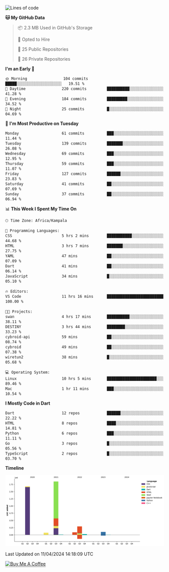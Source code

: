 <!--START_SECTION:waka-->
![Lines of code](https://img.shields.io/badge/From%20Hello%20World%20I%27ve%20Written-4.1%20million%20lines%20of%20code-blue)

**🐱 My GitHub Data** 

> 📦 2.3 MB Used in GitHub's Storage 
 > 
> 💼 Opted to Hire
 > 
> 📜 25 Public Repositories 
 > 
> 🔑 26 Private Repositories 
 > 
**I'm an Early 🐤** 

```text
🌞 Morning                104 commits         █████░░░░░░░░░░░░░░░░░░░░   19.51 % 
🌆 Daytime                220 commits         ██████████░░░░░░░░░░░░░░░   41.28 % 
🌃 Evening                184 commits         █████████░░░░░░░░░░░░░░░░   34.52 % 
🌙 Night                  25 commits          █░░░░░░░░░░░░░░░░░░░░░░░░   04.69 % 
```
📅 **I'm Most Productive on Tuesday** 

```text
Monday                   61 commits          ███░░░░░░░░░░░░░░░░░░░░░░   11.44 % 
Tuesday                  139 commits         ███████░░░░░░░░░░░░░░░░░░   26.08 % 
Wednesday                69 commits          ███░░░░░░░░░░░░░░░░░░░░░░   12.95 % 
Thursday                 59 commits          ███░░░░░░░░░░░░░░░░░░░░░░   11.07 % 
Friday                   127 commits         ██████░░░░░░░░░░░░░░░░░░░   23.83 % 
Saturday                 41 commits          ██░░░░░░░░░░░░░░░░░░░░░░░   07.69 % 
Sunday                   37 commits          ██░░░░░░░░░░░░░░░░░░░░░░░   06.94 % 
```


📊 **This Week I Spent My Time On** 

```text
🕑︎ Time Zone: Africa/Kampala

💬 Programming Languages: 
CSS                      5 hrs 2 mins        ███████████░░░░░░░░░░░░░░   44.68 % 
HTML                     3 hrs 7 mins        ███████░░░░░░░░░░░░░░░░░░   27.75 % 
YAML                     47 mins             ██░░░░░░░░░░░░░░░░░░░░░░░   07.09 % 
Dart                     41 mins             ██░░░░░░░░░░░░░░░░░░░░░░░   06.14 % 
JavaScript               34 mins             █░░░░░░░░░░░░░░░░░░░░░░░░   05.10 % 

🔥 Editors: 
VS Code                  11 hrs 16 mins      █████████████████████████   100.00 % 

🐱‍💻 Projects: 
swan                     4 hrs 17 mins       ██████████░░░░░░░░░░░░░░░   38.11 % 
DESTINY                  3 hrs 44 mins       ████████░░░░░░░░░░░░░░░░░   33.23 % 
cybroid-api              59 mins             ██░░░░░░░░░░░░░░░░░░░░░░░   08.74 % 
cybroid                  49 mins             ██░░░░░░░░░░░░░░░░░░░░░░░   07.38 % 
wiretun2                 38 mins             █░░░░░░░░░░░░░░░░░░░░░░░░   05.68 % 

💻 Operating System: 
Linux                    10 hrs 5 mins       ██████████████████████░░░   89.46 % 
Mac                      1 hr 11 mins        ███░░░░░░░░░░░░░░░░░░░░░░   10.54 % 
```

**I Mostly Code in Dart** 

```text
Dart                     12 repos            ██████░░░░░░░░░░░░░░░░░░░   22.22 % 
HTML                     8 repos             ████░░░░░░░░░░░░░░░░░░░░░   14.81 % 
Python                   6 repos             ███░░░░░░░░░░░░░░░░░░░░░░   11.11 % 
Go                       3 repos             █░░░░░░░░░░░░░░░░░░░░░░░░   05.56 % 
TypeScript               2 repos             █░░░░░░░░░░░░░░░░░░░░░░░░   03.70 % 
```



**Timeline**

![Lines of Code chart](https://raw.githubusercontent.com/drexhacker/drexhacker/main/assets/bar_graph.png)


 Last Updated on 11/04/2024 14:18:09 UTC
<!--END_SECTION:waka-->

<a href="https://www.buymeacoffee.com/drexsoftorg" target="_blank"><img src="https://www.buymeacoffee.com/assets/img/custom_images/orange_img.png" alt="Buy Me A Coffee" style="height: 41px !important;width: 174px !important;box-shadow: 0px 3px 2px 0px rgba(190, 190, 190, 0.5) !important;-webkit-box-shadow: 0px 3px 2px 0px rgba(190, 190, 190, 0.5) !important;" ></a>


<!---
drexhacker/drexhacker is a ✨ special ✨ repository because its `README.md` (this file) appears on your GitHub profile.
You can click the Preview link to take a look at your changes.
--->
